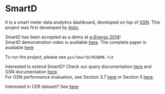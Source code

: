 SmartD
======

It is a smart meter data analytics dashboard, developed on top of [GSN](http://sourceforge.net/apps/trac/gsn/).
This project was first developed by [Aylin](http://people.epfl.ch/aylin.jarrahnezhad).

SmartD has been accepted as a demo at [e-Energy 2014](http://conferences.sigcomm.org/eenergy/2014/)!<br>
SmartD demonstration video is available [here](http://www.youtube.com/watch?v=qK3PzYeZC9s). The complete paper is available [here](http://infoscience.epfl.ch/record/198302?ln=en)

To run the project, please see <code>gsn/SmartD/README.txt</code>

Interested to extend SmartD? Check our query documentation [here](../../raw/master/gsn/SmartD/web-interface%20server%20side%20processing%20-%20http%20queries/http%20queries.pdf) and GSN documentation [here](http://sourceforge.net/apps/trac/gsn/wiki/Documentation).<br>
For GSN performance evaluation, see 
Section 3.7 [here](http://infoscience.epfl.ch/record/142936/files/EPFL_TH4611.pdf) 
or Section 5 [here](http://infoscience.epfl.ch/record/99719/files/VLDB2006.pdf).

Interested in CER dataset? See [here](http://www.ucd.ie/issda/data/commissionforenergyregulationcer/)
